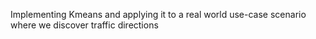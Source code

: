 Implementing Kmeans and applying it to a real world use-case scenario where we discover traffic directions
